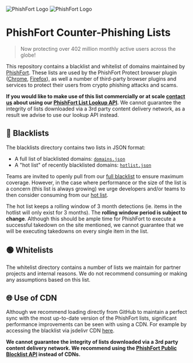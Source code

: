 ![PhishFort Logo](https://i.imgur.com/mQRhIWh.png#gh-dark-mode-only)
![PhishFort Logo](https://i.imgur.com/YBah4n1.png#gh-light-mode-only)




# PhishFort Counter-Phishing Lists

> Now protecting over 402 million monthly active users across the globe! 

This repository contains a blacklist and whitelist of domains maintained by [PhishFort](https://www.phishfort.com). These lists are used by the PhishFort Protect browser plugin ([Chrome](https://chrome.google.com/webstore/detail/phishfort-protect/bdiohckpogchppdldbckcdjlklanhkfc), [Firefox](https://addons.mozilla.org/en-US/firefox/addon/protect/)), as well a number of third-party browser plugins and services to protect their users from crypto phishing attacks and scams.

**If you would like to make use of this list commercially or at scale [contact us](mailto:hello@phishfort.com) about using our [PhishFort List Lookup API](https://lookup.phishfort.com/).** We cannot guarantee the integrity of lists downloaded via a 3rd party content delivery network, as a result we advise to use our lookup API instead.



## 🔴 Blacklists

The blacklists directory contains two lists in JSON format:

-   A full list of blacklisted domains: [`domains.json`](blacklists/domains.json)
-   A "hot list" of recently blacklisted domains: [`hotlist.json`](blacklists/hotlist.json)

Teams are invited to openly pull from our [full blacklist](blacklists/domains.json) to ensure maximum coverage. However, in the case where performance or the size of the list is a concern (this list is always growing) we urge developers and/or teams to then consider consuming from our [hot list](blacklists/hotlist.json).

The hot list keeps a rolling window of 3 month detections (ie. items in the hotlist will only exist for 3 months). The **rolling window period is subject to change**. Although this should be ample time for PhishFort to execute a successful takedown on the site mentioned, we cannot guarantee that we will be executing takedowns on every single item in the list.



## 🟢 Whitelists

The whitelist directory contains a number of lists we maintain for partner projects and internal reasons. We do not recommend consuming or making any assumptions based on this list.



## 🌐 Use of CDN

Although we recommend loading directly from GitHub to maintain a perfect sync with the most up-to-date version of the PhishFort lists, significant performance improvements can be seen with using a CDN. For example by accessing the blacklist via jsdelivr CDN [here](https://cdn.jsdelivr.net/gh/phishfort/phishfort-lists@master/blacklists/domains.json).

**We cannot guarantee the integrity of lists downloaded via a 3rd party content delivery network. We recommend using the [PhishFort Public Blocklist API](https://lookup.phishfort.com/docs) instead of CDNs.**

